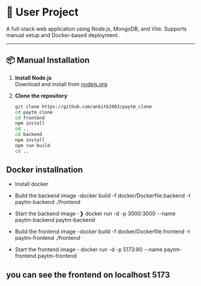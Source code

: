 # 🚀 User Project

A full-stack web application using Node.js, MongoDB, and Vite. Supports manual setup and Docker-based deployment.

---

## 📦 Manual Installation

1. **Install Node.js**  
   Download and install from [nodejs.org](https://nodejs.org/)

2. **Clone the repository**
   ```bash
   git clone https://github.com/ankitk2003/paytm_clone
   cd paytm_clone
   cd frontend
   npm install
   cd ..
   cd backend
   npm install
   npm run build
   cd ..

   ```

## Docker installnation

- Install docker
- Build the backend image -docker build -f docker/Dockerfile.backend -t paytm-backend ./frontend
- Start the backend image -❯ docker run -d -p 3000:3000 --name paytm-backend paytm-backend

- Build the frontend image -docker build -f docker/Dockerfile.frontend -t paytm-frontend ./frontend
- Start the frontend image - docker run -d -p 5173:80 --name paytm-frontend paytm-frontend
## you can see the frontend on localhost 5173
   